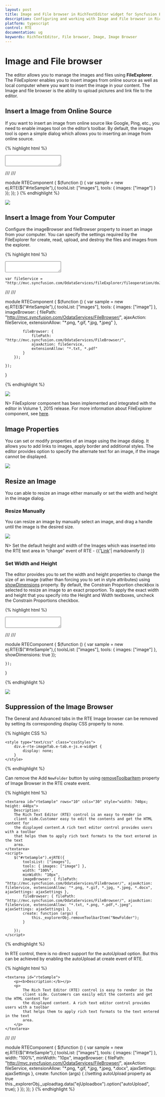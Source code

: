 ```yaml
---
layout: post
title: Image and File browser in RichTextEditor widget for Syncfusion Essential JS
description: Configuring and working with Image and File browser in RichTextEditor  
platform: typescript
control: RTE
documentation: ug
keywords: RichTextEditor, File browser, Image, Image Browser
---
```


# Image and File browser

The editor allows you to manage the images and files using **FileExplorer**. The FileExplorer enables you to insert images from online source as well as local computer where you want to insert the image in your content. The Image and file browser is the ability to upload pictures and link file to the editor. 

## Insert a Image from Online Source

If you want to insert an image from online source like Google, Ping, etc., you need to enable images tool on the editor’s toolbar. By default, the images tool is open a simple dialog which allows you to inserting an image from online source.

{% highlight html %}

<textarea id="rteSample"></textarea>

/// <reference path="tsfiles/jquery.d.ts" />
/// <reference path="tsfiles/ej.web.all.d.ts" />

module RTEComponent {
    $(function () {
        var sample = new ej.RTE($("#rteSample"),{
            toolsList: ["images"],
            tools: {
                images: ["image"]
            }
        });
    });
}
{% endhighlight %}

![](ImageandFilebrowser_images/ImageandFilebrowser_img1.png)


## Insert a Image from Your Computer

Configure the imageBrowser and fileBrowser property to insert an image from your computer. You can specify the settings required by the FileExplorer for create, read, upload, and destroy the files and images from the explorer. 

{% highlight html %}

<textarea id="rteSample"></textarea>

    var fileService = "http://mvc.syncfusion.com/OdataServices/fileExplorer/fileoperation/doJSONAction";

/// <reference path="tsfiles/jquery.d.ts" />
/// <reference path="tsfiles/ej.web.all.d.ts" />

module RTEComponent {
    $(function () {
        var sample = new ej.RTE($("#rteSample"),{
            toolsList: ["images"],
            tools: { images: ["image"] },
            imageBrowser: {
                filePath: "http://mvc.syncfusion.com/OdataServices/FileBrowser/",
                ajaxAction: fileService,
                extensionAllow: "*.png, *.gif, *.jpg, *.jpeg"
            },

            fileBrowser: {
                filePath: "http://mvc.syncfusion.com/OdataServices/FileBrowser/",
                ajaxAction: fileService,
                extensionAllow: "*.txt, *.pdf"
            }
        });

    });
}

{% endhighlight %}

![](ImageandFilebrowser_images/ImageandFilebrowser_img2.png)


N> FileExplorer component has been implemented and integrated with the editor in Volume 1, 2015 release. For more information about FileExplorer component, see [here](https://help.syncfusion.com/js/fileexplorer/overview#).

## Image Properties

You can set or modify properties of an image using the image dialog. It allows you to add links to images, apply border and additional styles. The editor provides option to specify the alternate text for an image, if the image cannot be displayed.

![](ImageandFilebrowser_images/ImageandFilebrowser_img3.png)


## Resize an Image

You can able to resize an image either manually or set the width and height in the image dialog. 

### Resize Manually

You can resize an image by manually select an image, and drag a handle until the image is the desired size. 

![](ImageandFilebrowser_images/ImageandFilebrowser_img4.png)

N> Set the default height and width of the Images which was inserted into the RTE text area in “change” event of RTE - {{'[Link](http://jsplayground.syncfusion.com/Sync_rghpsadi)'| markdownify }}

### Set Width and Height

The editor provides you to set the width and height properties to change the size of an image (rather than forcing you to set in style attributes) using [showDimensions](https://help.syncfusion.com/api/js/ejrte#members:showdimensions) property. By default, the Constrain Proportion checkbox is selected to resize an image to an exact proportion. To apply the exact width and height that you specify into the Height and Width textboxes, uncheck the Constrain Proportions checkbox.

{% highlight html %}

<textarea id="rteSample"></textarea>


/// <reference path="tsfiles/jquery.d.ts" />
/// <reference path="tsfiles/ej.web.all.d.ts" />

module RTEComponent {
    $(function () {
        var sample = new ej.RTE($("#rteSample"),{
            toolsList: ["images"],
            tools: { images: ["image"] },
            showDimensions: true
        });

    });
}

</script>
{% endhighlight %}

![](ImageandFilebrowser_images/ImageandFilebrowser_img5.png)

## Suppression of the Image Browser

The General and Advanced tabs in the RTE Image browser can be removed by setting its corresponding display CSS property to none.

{% highlight CSS %}

    <style type="text/css" class="cssStyles">
        div.e-rte-imageTab.e-tab.e-js.e-widget {
            display: none;
        }
    </style>

 {% endhighlight %}
 
 Can remove the Add `NewFolder` button by using [removeToolbarItem](https://help.syncfusion.com/api/js/ejrte#methods:removetoolbaritem) property of Image Browser in the RTE create event. 

{% highlight html %}

    <textarea id="rteSample" rows="10" cols="30" style="width: 740px; height: 440px">
        Description:
        The Rich Text Editor (RTE) control is an easy to render in
        client side.Customer easy to edit the contents and get the HTML content for
        the displayed content.A rich text editor control provides users with a toolbar
        that helps them to apply rich text formats to the text entered in the text
        area.
    </textarea>
    <script>
        $("#rteSample").ejRTE({
            toolsList: ["images"],
            tools: { images: ["image"] },
            width: "100%",
            minWidth: "10px",
            imageBrowser: { filePath: "http://mvc.syncfusion.com/OdataServices/FileBrowser/", ajaxAction: fileService, extensionAllow: "*.png, *.gif, *.jpg, *.jpeg, *.docx", ajaxSettings: ajaxSettings },
            fileBrowser: { filePath: "http://mvc.syncfusion.com/OdataServices/FileBrowser/", ajaxAction: fileService, extensionAllow: "*.txt, *.png, *.pdf,*.jpeg", ajaxSettings: ajaxSettings1 },
            create: function (args) {
                this._explorerObj.removeToolbarItem("NewFolder");
            }

        });
    </script>
    
 {% endhighlight %}
 
 In RTE control, there is no direct support for the autoUpload option. But this can be achieved by enabling the autoUpload at create event of RTE.

{% highlight html %}

    <textarea id="rteSample">
        <p><b>Description:</b></p>
        <p>
            The Rich Text Editor (RTE) control is easy to render in the
            client side. Customers can easily edit the contents and get the HTML content for
            the displayed content. A rich text editor control provides users with a toolbar
            that helps them to apply rich text formats to the text entered in the text
            area.
        </p>
    </textarea>
/// <reference path="tsfiles/jquery.d.ts" />
/// <reference path="tsfiles/ej.web.all.d.ts" />

module RTEComponent {
    $(function () {
        var sample = new ej.RTE($("#rteSample"),{
                toolsList: ["images"],
                tools: { images: ["image"] },
                width: "100%",
                minWidth: "10px",
                imageBrowser: { filePath: "http://mvc.syncfusion.com/OdataServices/FileBrowser/", ajaxAction: fileService, extensionAllow: "*.png, *.gif, *.jpg, *.jpeg, *.docx", ajaxSettings: ajaxSettings },
                create: function (args) {
                    //setting autoUpload property as true                   
                    this._explorerObj._uploadtag.data("ejUploadbox").option("autoUpload", true);
                }
            });
        });
  }
{% endhighlight %}